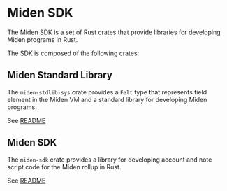 # Miden SDK

The Miden SDK is a set of Rust crates that provide libraries for developing Miden programs in Rust. 

The SDK is composed of the following crates:

## Miden Standard Library

The `miden-stdlib-sys` crate provides a `Felt` type that represents field element in the Miden VM and a standard library for developing Miden programs.

See [README](stdlib-sys/README.md)

## Miden SDK

The `miden-sdk` crate provides a library for developing account and note script code for the Miden rollup in Rust.

See [README](sdk/README.md)
